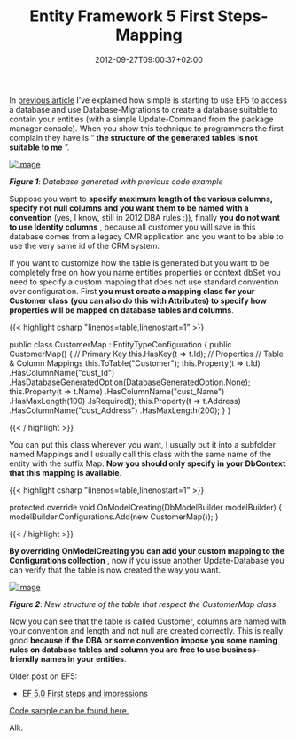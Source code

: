 ﻿---
title: "Entity Framework 5 First Steps-Mapping"
description: ""
date: 2012-09-27T09:00:37+02:00
draft: false
tags: [Entity Framework]
categories: [Entity Framework]
---
In [previous article](http://www.codewrecks.com/blog/index.php/2012/09/25/entity-framework-5-0-first-steps-and-impressions/?preview=true) I’ve explained how simple is starting to use EF5 to access a database and use Database-Migrations to create a database suitable to contain your entities (with a simple Update-Command from the package manager console). When you show this technique to programmers the first complain they have is “ **the structure of the generated tables is not suitable to me** ”.

[![image](https://www.codewrecks.com/blog/wp-content/uploads/2012/09/image_thumb8.png "image")](https://www.codewrecks.com/blog/wp-content/uploads/2012/09/image8.png)

 ***Figure 1***: *Database generated with previous code example*

Suppose you want to  **specify maximum length of the various columns, specify not null columns and you want them to be named with a convention** (yes, I know, still in 2012 DBA rules :)), finally  **you do not want to use Identity columns** , because all customer you will save in this database comes from a legacy CMR application and you want to be able to use the very same id of the CRM system.

If you want to customize how the table is generated but you want to be completely free on how you name entities properties or context dbSet you need to specify a custom mapping that does not use standard convention over configuration. First  **you must create a mapping class for your Customer class**  **(you can also do this with Attributes) to specify how properties will be mapped on database tables and columns**.

{{< highlight csharp "linenos=table,linenostart=1" >}}


public class CustomerMap : EntityTypeConfiguration<Customer>
{
    public CustomerMap()
    {
        // Primary Key
        this.HasKey(t => t.Id);
        // Properties
        // Table & Column Mappings
        this.ToTable("Customer");
        this.Property(t => t.Id)
           .HasColumnName("cust_Id")
           .HasDatabaseGeneratedOption(DatabaseGeneratedOption.None);
        this.Property(t => t.Name)
           .HasColumnName("cust_Name")
           .HasMaxLength(100)
           .IsRequired();
        this.Property(t => t.Address)
           .HasColumnName("cust_Address")
           .HasMaxLength(200);
    }
}

{{< / highlight >}}

You can put this class wherever you want, I usually put it into a subfolder named Mappings and I usually call this class with the same name of the entity with the suffix Map.  **Now you should only specify in your DbContext that this mapping is available**.

{{< highlight csharp "linenos=table,linenostart=1" >}}


protected override void OnModelCreating(DbModelBuilder modelBuilder)
{
    modelBuilder.Configurations.Add(new CustomerMap());
}

{{< / highlight >}}

 **By overriding OnModelCreating you can add your custom mapping to the Configurations collection** , now if you issue another Update-Database you can verify that the table is now created the way you want.

[![image](https://www.codewrecks.com/blog/wp-content/uploads/2012/09/image_thumb9.png "image")](https://www.codewrecks.com/blog/wp-content/uploads/2012/09/image9.png)

 ***Figure 2***: *New structure of the table that respect the CustomerMap class*

Now you can see that the table is called Customer, columns are named with your convention and length and not null are created correctly. This is really good  **because if the DBA or some convention impose you some naming rules on database tables and column you are free to use business-friendly names in your entities**.

Older post on EF5:

- [EF 5.0 First steps and impressions](http://www.codewrecks.com/blog/index.php/2012/09/25/entity-framework-5-0-first-steps-and-impressions/?preview=true)

[Code sample can be found here.](http://sdrv.ms/PhysAl)

Alk.
